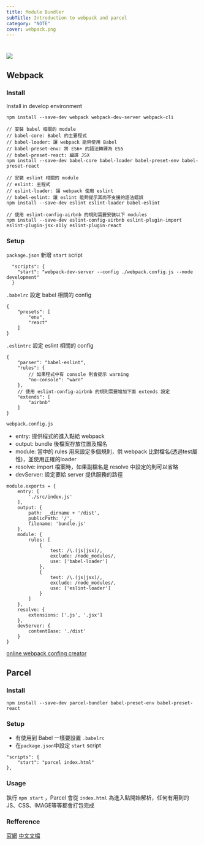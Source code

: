```yaml
---
title: Module Bundler
subTitle: Introduction to webpack and parcel 
category: "NOTE"
cover: webpack.png
---
```


# 
![](https://i.imgur.com/tPPsDbS.png)

## Webpack

### Install
Install in develop environment
```javascript=
npm install --save-dev webpack webpack-dev-server webpack-cli

// 安裝 babel 相關的 module
// babel-core: Babel 的主要程式
// babel-loader: 讓 webpack 能夠使用 Babel
// babel-preset-env: 將 ES6+ 的語法轉譯為 ES5
// babel-preset-react: 編譯 JSX
npm install --save-dev babel-core babel-loader babel-preset-env babel-preset-react

// 安裝 eslint 相關的 module
// eslint: 主程式
// eslint-loader: 讓 webpack 使用 eslint
// babel-eslint: 讓 eslint 能夠提示其尚不支援的語法錯誤
npm install --save-dev eslint eslint-loader babel-eslint

// 使用 eslint-config-airbnb 的規則需要安裝以下 modules
npm install --save-dev eslint-config-airbnb eslint-plugin-import eslint-plugin-jsx-a11y eslint-plugin-react

```

### Setup
`package.json` 新增 `start` script
```javascript=
  "scripts": {
    "start": "webpack-dev-server --config ./webpack.config.js --mode development"
  }
```

`.babelrc` 設定 babel 相關的 config
```json=
{
    "presets": [
        "env",
        "react"
    ]
}
```

`.eslintrc` 設定 eslint 相關的 config
```json=
{
    "parser": "babel-eslint",
    "rules": {
        // 如果程式中有 console 則會提示 warning
        "no-console": "warn"
    },
    // 使用 eslint-config-airbnb 的規則需要增加下面 extends 設定
    "extends": [        
        "airbnb"
    ]
}
```

`webpack.config.js`
* entry: 提供程式的進入點給 webpack
* output: bundle 後檔案存放位置及檔名
* module: 當中的 rules 用來設定多個規則，供 webpack 比對檔名(透過test屬性)，並使用正確的loader
* resolve: import 檔案時，如果副檔名是 resolve 中設定的則可以省略
* devServer: 設定要給 server 提供服務的路徑
```javascript=
module.exports = {    
    entry: [
        './src/index.js'
    ],
    output: {
        path: __dirname + '/dist',
        publicPath: '/',
        filename: 'bundle.js'
    },    
    module: {
        rules: [
            {
                test: /\.(js|jsx)/,
                exclude: /node_modules/,
                use: ['babel-loader']
            },
            {
                test: /\.(js|jsx)/,
                exclude: /node_modules/,
                use: ['eslint-loader']
            }
        ]
    },
    resolve: {
        extensions: ['.js', '.jsx']
    },
    devServer: {
        contentBase: './dist'
    }
}
```

[online webpack confing creator](https://webpack.jakoblind.no/)


## Parcel

### Install
```javascript=
npm install --save-dev parcel-bundler babel-preset-env babel-preset-react
```

### Setup
* 有使用到 Babel 一樣要設置 `.babelrc`
* 在`package.json`中設定 `start` script
```javascript=
"scripts": {
    "start": "parcel index.html"
},
```

### Usage
執行 `npm start` ，Parcel 會從 `index.html` 為進入點開始解析，任何有用到的JS、CSS、IMAGE等等都會打包完成

### Refference
[官網](https://parceljs.org/)
[中文文檔](http://www.css88.com/doc/parcel/getting_started.html)